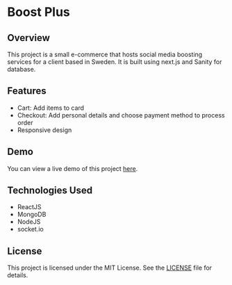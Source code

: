# Boost Plus

## Overview
This project is a small e-commerce that hosts social media boosting services for a client based in Sweden. It is built using next.js and Sanity for database.

## Features
- Cart: Add items to card
- Checkout: Add personal details and choose payment method to process order
- Responsive design

## Demo
You can view a live demo of this project [here](https://boostplus.se).

## Technologies Used
- ReactJS
- MongoDB
- NodeJS
- socket.io

## License
This project is licensed under the MIT License. See the [LICENSE](LICENSE.md) file for details.

